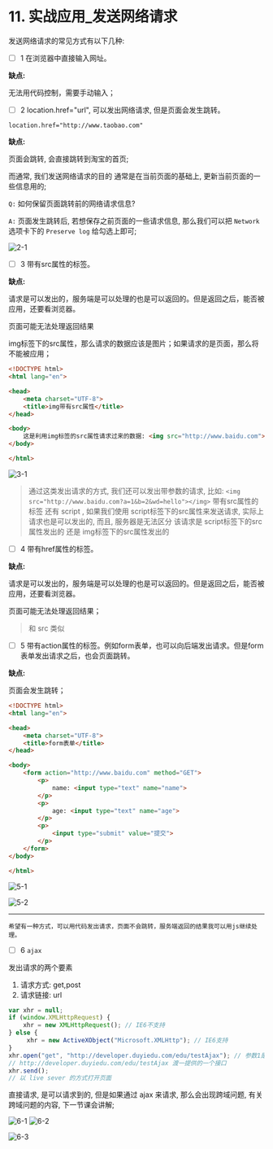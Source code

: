 # 11. 实战应用_发送网络请求

发送网络请求的常见方式有以下几种:

- [ ] 1 在浏览器中直接输入网址。

**缺点:**

 无法用代码控制，需要手动输入；

- [ ] 2 location.href="url", 可以发出网络请求, 但是页面会发生跳转。

`location.href="http://www.taobao.com"`

**缺点:**

页面会跳转, 会直接跳转到淘宝的首页;

而通常, 我们发送网络请求的目的 通常是在当前页面的基础上, 更新当前页面的一些信息用的;

`Q:` 如何保留页面跳转前的网络请求信息?

`A:` 页面发生跳转后, 若想保存之前页面的一些请求信息, 那么我们可以把 `Network` 选项卡下的 `Preserve log` 给勾选上即可;

![2-1](https://cdn.jsdelivr.net/gh/123taojiale/dahuyou_picture@main/blogs/20210212110458.png)

- [ ] 3 带有src属性的标签。

**缺点:**

请求是可以发出的，服务端是可以处理的也是可以返回的。但是返回之后，能否被应用，还要看浏览器。

页面可能无法处理返回结果

img标签下的src属性，那么请求的数据应该是图片；如果请求的是页面，那么将不能被应用；

```html
<!DOCTYPE html>
<html lang="en">

<head>
    <meta charset="UTF-8">
    <title>img带有src属性</title>
</head>

<body>
    这是利用img标签的src属性请求过来的数据: <img src="http://www.baidu.com"></img>
</body>

</html>
```

![3-1](https://cdn.jsdelivr.net/gh/123taojiale/dahuyou_picture@main/blogs/20210212112626.png)

> 通过这类发出请求的方式, 我们还可以发出带参数的请求, 比如: `<img src="http://www.baidu.com?a=1&b=2&wd=hello"></img>`
> 带有src属性的标签 还有 script , 如果我们使用 script标签下的src属性来发送请求, 实际上请求也是可以发出的, 而且, 服务器是无法区分 该请求是 script标签下的src属性发出的 还是 img标签下的src属性发出的

- [ ] 4 带有href属性的标签。

**缺点:**

请求是可以发出的，服务端是可以处理的也是可以返回的。但是返回之后，能否被应用，还要看浏览器。

页面可能无法处理返回结果；

> 和 src 类似

- [ ] 5 带有action属性的标签。例如form表单，也可以向后端发出请求。但是form表单发出请求之后，也会页面跳转。

**缺点:**

页面会发生跳转；

```html
<!DOCTYPE html>
<html lang="en">

<head>
    <meta charset="UTF-8">
    <title>form表单</title>
</head>

<body>
    <form action="http://www.baidu.com" method="GET">
        <p>
            name: <input type="text" name="name">
        </p>
        <p>
            age: <input type="text" name="age">
        </p>
        <p>
            <input type="submit" value="提交">
        </p>
    </form>
</body>

</html>
```


![5-1](https://cdn.jsdelivr.net/gh/123taojiale/dahuyou_picture@main/blogs/20210212120255.png)

![5-2](https://cdn.jsdelivr.net/gh/123taojiale/dahuyou_picture@main/blogs/20210212120519.png)

---

`希望有一种方式，可以用代码发出请求，页面不会跳转，服务端返回的结果我可以用js继续处理。`

- [ ] 6 `ajax`

发出请求的两个要素
1. 请求方式: get,post
2. 请求链接: url

```js
var xhr = null;
if (window.XMLHttpRequest) {
    xhr = new XMLHttpRequest(); // IE6不支持
} else {
     xhr = new ActiveXObject("Microsoft.XMLHttp"); // IE6支持
}
xhr.open("get", "http://developer.duyiedu.com/edu/testAjax"); // 参数1是 请求方式 参数2是请求链接
// http://developer.duyiedu.com/edu/testAjax 渡一提供的一个接口
xhr.send();
// 以 live sever 的方式打开页面
```

直接请求, 是可以请求到的, 但是如果通过 ajax 来请求, 那么会出现跨域问题, 有关跨域问题的内容, 下一节课会讲解;

![6-1](https://cdn.jsdelivr.net/gh/123taojiale/dahuyou_picture@main/blogs/20210212121802.png) ![6-2](https://cdn.jsdelivr.net/gh/123taojiale/dahuyou_picture@main/blogs/20210212122003.png)

![6-3](https://cdn.jsdelivr.net/gh/123taojiale/dahuyou_picture@main/blogs/20210212130705.png)
